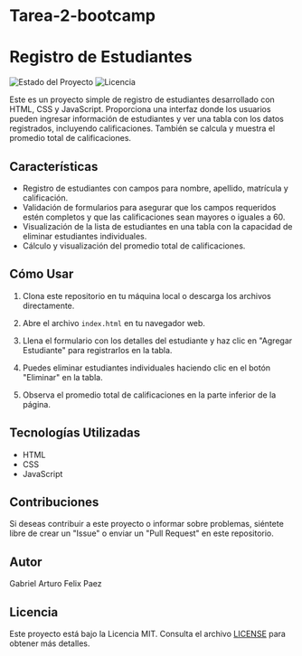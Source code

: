 # Tarea-2-bootcamp
# Registro de Estudiantes

![Estado del Proyecto](https://img.shields.io/badge/Estado-Activo-brightgreen)
![Licencia](https://img.shields.io/badge/Licencia-MIT-blue)

Este es un proyecto simple de registro de estudiantes desarrollado con HTML, CSS y JavaScript. Proporciona una interfaz donde los usuarios pueden ingresar información de estudiantes y ver una tabla con los datos registrados, incluyendo calificaciones. También se calcula y muestra el promedio total de calificaciones.

## Características

- Registro de estudiantes con campos para nombre, apellido, matrícula y calificación.
- Validación de formularios para asegurar que los campos requeridos estén completos y que las calificaciones sean mayores o iguales a 60.
- Visualización de la lista de estudiantes en una tabla con la capacidad de eliminar estudiantes individuales.
- Cálculo y visualización del promedio total de calificaciones.

## Cómo Usar

1. Clona este repositorio en tu máquina local o descarga los archivos directamente.

2. Abre el archivo `index.html` en tu navegador web.

3. Llena el formulario con los detalles del estudiante y haz clic en "Agregar Estudiante" para registrarlos en la tabla.

4. Puedes eliminar estudiantes individuales haciendo clic en el botón "Eliminar" en la tabla.

5. Observa el promedio total de calificaciones en la parte inferior de la página.

## Tecnologías Utilizadas

- HTML
- CSS
- JavaScript

## Contribuciones

Si deseas contribuir a este proyecto o informar sobre problemas, siéntete libre de crear un "Issue" o enviar un "Pull Request" en este repositorio.

## Autor

Gabriel Arturo Felix Paez

## Licencia

Este proyecto está bajo la Licencia MIT. Consulta el archivo [LICENSE](LICENSE) para obtener más detalles.
